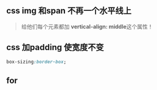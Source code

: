 ## css img 和span 不再一个水平线上
> 给他们每个元素都加 **vertical-align: middle**这个属性！
## css 加padding 使宽度不变
```css
box-sizing:border-box;
```

## for

